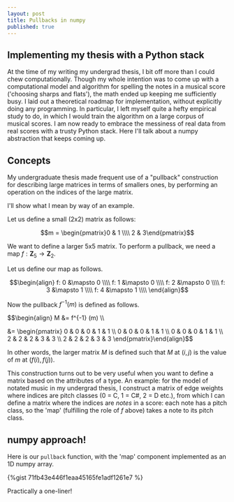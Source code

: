 ```yaml
---
layout: post
title: Pullbacks in numpy
published: true
---
```

## Implementing my thesis with a Python stack

At the time of my writing my undergrad thesis, I bit off more than I could chew computationally. Though my whole intention was to come up with a computational model and algorithm for spelling the notes in a musical score ('choosing sharps and flats'), the math ended up keeping me sufficiently busy. I laid out a theoretical roadmap for implementation, without explicitly doing any programming. In particular, I left myself quite a hefty empirical study to do, in which I would train the algorithm on a large corpus of musical scores. I am now ready to embrace the messiness of real data from real scores with a trusty Python stack. Here I'll talk about a numpy abstraction that keeps coming up.

## Concepts

My undergraduate thesis made frequent use of a "pullback" construction for describing large matrices in terms of smallers ones, by performing an operation on the indices of the large matrix. 

I'll show what I mean by way of an example.

Let us define a small (2x2) matrix as follows:

$$m = \begin{pmatrix}0 & 1 \\\\ 2 & 3\end{pmatrix}$$

We want to define a larger 5x5 matrix. To perform a pullback, we need a map $f: {\mathbf{Z}}_5 \to {\mathbf{Z}}_2$.

Let us define our map as follows.

$$\begin{align}
f: 0 &\mapsto 0 \\\\
f: 1 &\mapsto 0 \\\\
f: 2 &\mapsto 0 \\\\
f: 3 &\mapsto 1 \\\\
f: 4 &\mapsto 1 \\\\
\end{align}$$

Now the pullback $f^{-1}(m)$ is defined as follows. 

$$\begin{align} M &= f^{-1} (m) \\\\

&= \begin{pmatrix} 0 & 0 & 0 & 1 & 1 \\\\ 
                   0 & 0 & 0 & 1 & 1 \\\\
                   0 & 0 & 0 & 1 & 1 \\\\
                   2 & 2 & 2 & 3 & 3 \\\\
                   2 & 2 & 2 & 3 & 3 \end{pmatrix}\end{align}$$
                   
In other words, the larger matrix $M$ is defined such that $M$ at $(i, j)$ is the value of $m$ at $(f(i),f(j))$.

This construction turns out to be very useful when you want to define a matrix based on the attributes of a type. An example: for the model of notated music in my undergrad thesis, I construct a matrix of edge weights where indices are pitch classes (0 = C, 1 = C#, 2 = D etc.), from which I can define a matrix where the indices are _notes_ in a score: each note has a pitch class, so the 'map' (fulfilling the role of $f$ above) takes a note to its pitch class. 

## numpy approach!

Here is our `pullback` function, with the 'map' component implemented as an 1D numpy array.

{%gist 71fb43e446f1eaa45165fe1adf1261e7 %}

Practically a one-liner! 